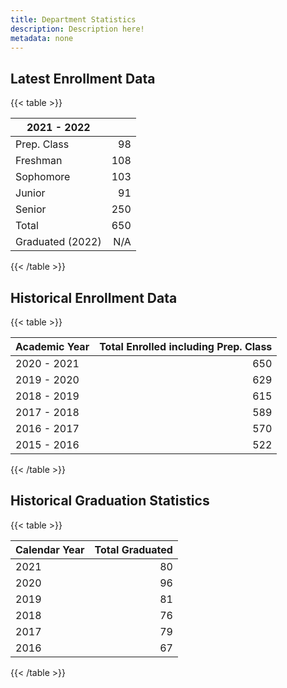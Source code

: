 ```yaml
---
title: Department Statistics
description: Description here!
metadata: none
---
```


## Latest Enrollment Data

{{< table >}}

| 2021 - 2022      |     |
| ---------------- | --: |
| Prep. Class      |  98 |
| Freshman         | 108 |
| Sophomore        | 103 |
| Junior           |  91 |
| Senior           | 250 |
| Total            | 650 |
| Graduated (2022) | N/A |

{{< /table >}}

## Historical Enrollment Data

{{< table >}}

| Academic Year | Total Enrolled including Prep. Class |
| ------------- | -----------------------------------: |
| 2020 - 2021   |                                  650 |
| 2019 - 2020   |                                  629 |
| 2018 - 2019   |                                  615 |
| 2017 - 2018   |                                  589 |
| 2016 - 2017   |                                  570 |
| 2015 - 2016   |                                  522 |

{{< /table >}}

## Historical Graduation Statistics

{{< table >}}

| Calendar Year | Total Graduated |
| ------------- | --------------: |
| 2021          |              80 |
| 2020          |              96 |
| 2019          |              81 |
| 2018          |              76 |
| 2017          |              79 |
| 2016          |              67 |

{{< /table >}}
